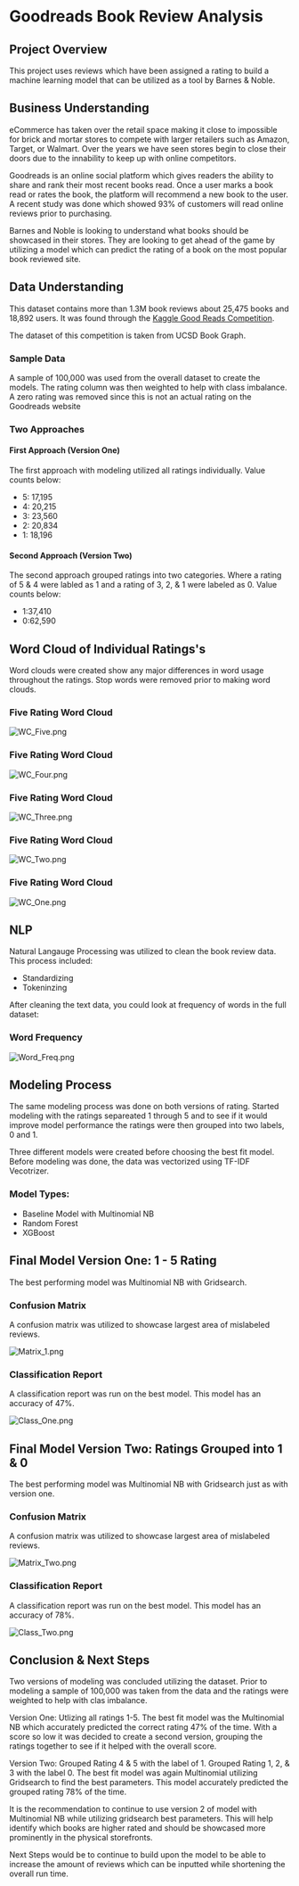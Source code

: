 # Goodreads Book Review Analysis

## Project Overview

This project uses reviews which have been assigned a rating to build a machine learning model that can be utilized as a tool by Barnes & Noble.

## Business Understanding

eCommerce has taken over the retail space making it close to impossible for brick and mortar stores to compete with larger retailers such as Amazon, Target, or Walmart.  Over the years we have seen stores begin to close their doors due to the innability to keep up with online competitors.

Goodreads is an online social platform which gives readers the ability to share and rank their most recent books read.  Once a user marks a book read or rates the book, the platform will recommend a new book to the user. A recent study was done which showed 93% of customers will read online reviews prior to purchasing. 

Barnes and Noble is looking to understand what books should be showcased in their stores.  They are looking to get ahead of the game by utilizing a model which can predict the rating of a book on the most popular book reviewed site.

## Data Understanding

This dataset contains more than 1.3M book reviews about 25,475 books and 18,892 users. It was found through the [Kaggle Good Reads Competition](https://www.kaggle.com/competitions/goodreads-books-reviews-290312/overview).

The dataset of this competition is taken from UCSD Book Graph.

### Sample Data

A sample of 100,000 was used from the overall dataset to create the models.  The rating column was then weighted to help with class imbalance.  A zero rating was removed since this is not an actual rating on the Goodreads website

### Two Approaches

#### First Approach (Version One)

The first approach with modeling utilized all ratings individually.  Value counts below:
* 5: 17,195
* 4: 20,215
* 3: 23,560
* 2: 20,834
* 1: 18,196

#### Second Approach (Version Two)

The second approach grouped ratings into two categories.  Where a rating of 5 & 4 were labled as 1 and a rating of 3, 2, & 1 were labeled as 0.  Value counts below:
* 1:37,410
* 0:62,590

## Word Cloud of Individual Ratings's

Word clouds were created show any major differences in word usage throughout the ratings.  Stop words were removed prior to making word clouds.

### Five Rating Word Cloud

![WC_Five.png](./Images/WC_Five.png)

### Five Rating Word Cloud

![WC_Four.png](./Images/WC_Four.png)

### Five Rating Word Cloud

![WC_Three.png](./Images/WC_Three.png)

### Five Rating Word Cloud

![WC_Two.png](./Images/WC_Two.png)

### Five Rating Word Cloud

![WC_One.png](./Images/WC_One.png)

## NLP

Natural Langauge Processing was utilized to clean the book review data.  This process included:
* Standardizing
* Tokeninzing

After cleaning the text data, you could look at frequency of words in the full dataset:

### Word Frequency

![Word_Freq.png](./Images/Word_Freq.png)


## Modeling Process

The same modeling process was done on both versions of rating.  Started modeling with the ratings separeated 1 through 5 and to see if it would improve model performance the ratings were then grouped into two labels, 0 and 1.

Three different models were created before choosing the best fit model.  Before modeling was done, the data was vectorized using TF-IDF Vecotrizer.

### Model Types:
* Baseline Model with Multinomial NB
* Random Forest
* XGBoost

## Final Model Version One: 1 - 5 Rating

The best performing model was Multinomial NB with Gridsearch.

### Confusion Matrix

A confusion matrix was utilized to showcase largest area of mislabeled reviews.

![Matrix_1.png](./Images/Matrix_1.png)

### Classification Report

A classification report was run on the best model.  This model has an accuracy of 47%.

![Class_One.png](./Images/Class_One.png)

## Final Model Version Two: Ratings Grouped into 1 & 0

The best performing model was Multinomial NB with Gridsearch just as with version one.

### Confusion Matrix

A confusion matrix was utilized to showcase largest area of mislabeled reviews.

![Matrix_Two.png](./Images/Matrix_Two.png)

### Classification Report

A classification report was run on the best model.  This model has an accuracy of 78%.

![Class_Two.png](./Images/Class_Two.png)

## Conclusion & Next Steps

Two versions of modeling was concluded utilizing the dataset. Prior to modeling a sample of 100,000 was taken from the data and the ratings were weighted to help with clas imbalance.

Version One: Utlizing all ratings 1-5. The best fit model was the Multinomial NB which accurately predicted the correct rating 47% of the time. With a score so low it was decided to create a second version, grouping the ratings together to see if it helped with the overall score.

Version Two: Grouped Rating 4 & 5 with the label of 1. Grouped Rating 1, 2, & 3 with the label 0. The best fit model was again Multinomial utilizing Gridsearch to find the best parameters. This model accurately predicted the grouped rating 78% of the time.

It is the recommendation to continue to use version 2 of model with Multinomial NB while utilizing gridsearch best parameters. This will help identify which books are higher rated and should be showcased more prominently in the physical storefronts.

Next Steps would be to continue to build upon the model to be able to increase the amount of reviews which can be inputted while shortening the overall run time.










